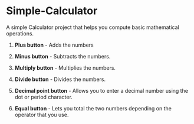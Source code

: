 # Simple-Calculator

A simple Calculator project that helps you compute basic mathematical operations.

1. **Plus button** - Adds the numbers
2. **Minus button** - Subtracts the numbers.
3. **Multiply button** - Multiplies the numbers.
4. **Divide button** - Divides the numbers.

5. **Decimal point button** - Allows you to enter a decimal number using the dot or period character.
6. **Equal button** - Lets you total the two numbers depending on the operator that you use.


